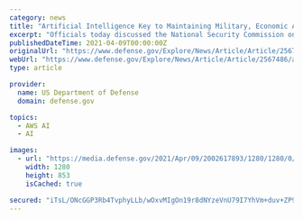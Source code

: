 ```yaml
---
category: news
title: "Artificial Intelligence Key to Maintaining Military, Economic Advantages, Say Leaders"
excerpt: "Officials today discussed the National Security Commission on Artificial Intelligence's recent report and the progress for the adoption and implementation of AI across the Defense Department ..."
publishedDateTime: 2021-04-09T00:00:00Z
originalUrl: "https://www.defense.gov/Explore/News/Article/Article/2567486/artificial-intelligence-key-to-maintaining-military-economic-advantages-say-lea/"
webUrl: "https://www.defense.gov/Explore/News/Article/Article/2567486/artificial-intelligence-key-to-maintaining-military-economic-advantages-say-lea/"
type: article

provider:
  name: US Department of Defense
  domain: defense.gov

topics:
  - AWS AI
  - AI

images:
  - url: "https://media.defense.gov/2021/Apr/09/2002617893/1280/1280/0/210325-M-KE294-073.JPG"
    width: 1280
    height: 853
    isCached: true

secured: "iTsL/ONcGGP3Rb4TvphyLLb/wOxvMIgOn19r8dNYzeVnU79I7YhVm+duv+ZP9JZAsOnxbBihkHW8/NILpJ4xxOxPhNGYj5Xtqy62Qs7wsk0zdSyMprrTCuwMuaP/XvaWwHUigB6sEVdRI/HY9zXt14KHnh1Px+h+dcv2o9+pJ+90S03zvv8KCbxuBzGCbOIqYIVYCWFm7tWMvGdd5Xgeaut6XWn1DZcZQ0Nxaugbou3MHw/iqFuMyccI1rI11+N7GNE+oddxdm8TyApyKo5g12fdk2d5TFUUhHWhMb8DIh6YnRQVa3KeeIXcXY2/DFy1ohDLABjTiH2PWocieKDG4EDyDguBzdj5T/XavSMTnfU=;FqyPrxaJgQ/rHc2S21kBLg=="
---
```



